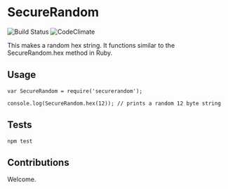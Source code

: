 # SecureRandom

![Build Status](https://travis-ci.org/robzolkos/securerandom.png?branch=master)
![CodeClimate](https://codeclimate.com/github/RobZolkos/securerandom.png)

This makes a random hex string.  It functions similar to the SecureRandom.hex method in Ruby.

## Usage

```
var SecureRandom = require('securerandom');

console.log(SecureRandom.hex(12)); // prints a random 12 byte string
```

## Tests

``` npm test ```

## Contributions

Welcome.

